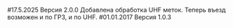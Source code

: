#17.5.2025
Версия 2.0.0
Добавлена обработка UHF меток.
Теперь въезд возможен и по ГРЗ, и по UHF.
#01.01.2017
Версия 1.0.3
